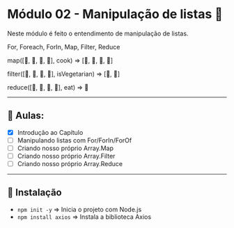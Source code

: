 # Módulo 02 - Manipulação de listas 🚀

Neste módulo é feito o entendimento de manipulação de listas.

For, Foreach, ForIn, Map, Filter, Reduce

map([🐄, 🍠, 🐔, 🌽], cook)
=> [🍔, 🍟, 🍗, 🍿]

filter([🍔, 🍟, 🍗, 🍿], isVegetarian)
=> [🍟, 🍿]

reduce([🍔, 🍟, 🍗, 🍿], eat)
=> 💩

---

## 🤯 Aulas:

- [x] Introdução ao Capítulo
- [ ] Manipulando listas com For/ForIn/ForOf
- [ ] Criando nosso próprio Array.Map
- [ ] Criando nosso próprio Array.Filter
- [ ] Criando nosso próprio Array.Reduce

---

## 🚀 Instalação

- `npm init -y` => Inicia o projeto com Node.js
- `npm install axios` => Instala a biblioteca Axios